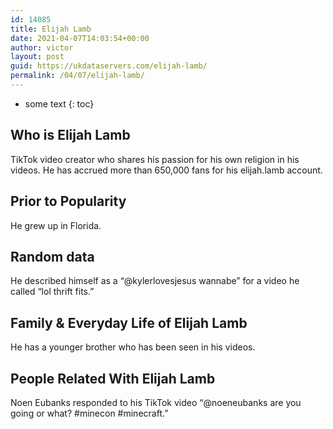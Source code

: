 ```yaml
---
id: 14085
title: Elijah Lamb
date: 2021-04-07T14:03:54+00:00
author: victor
layout: post
guid: https://ukdataservers.com/elijah-lamb/
permalink: /04/07/elijah-lamb/
---
```


* some text
{: toc}


## Who is Elijah Lamb



TikTok video creator who shares his passion for his own religion in his videos. He has accrued more than 650,000 fans for his elijah.lamb account.

                
                
                
## Prior to Popularity



He grew up in Florida.

                
                
                
## Random data



He described himself as a &#8220;@kylerlovesjesus wannabe&#8221; for a video he called &#8220;lol thrift fits.&#8221;

                
                
                
## Family & Everyday Life of Elijah Lamb



He has a younger brother who has been seen in his videos.

                
                
                
## People Related With Elijah Lamb



Noen Eubanks responded to his TikTok video &#8220;@noeneubanks are you going or what? #minecon #minecraft.&#8221;

                
              
            
          
          
          